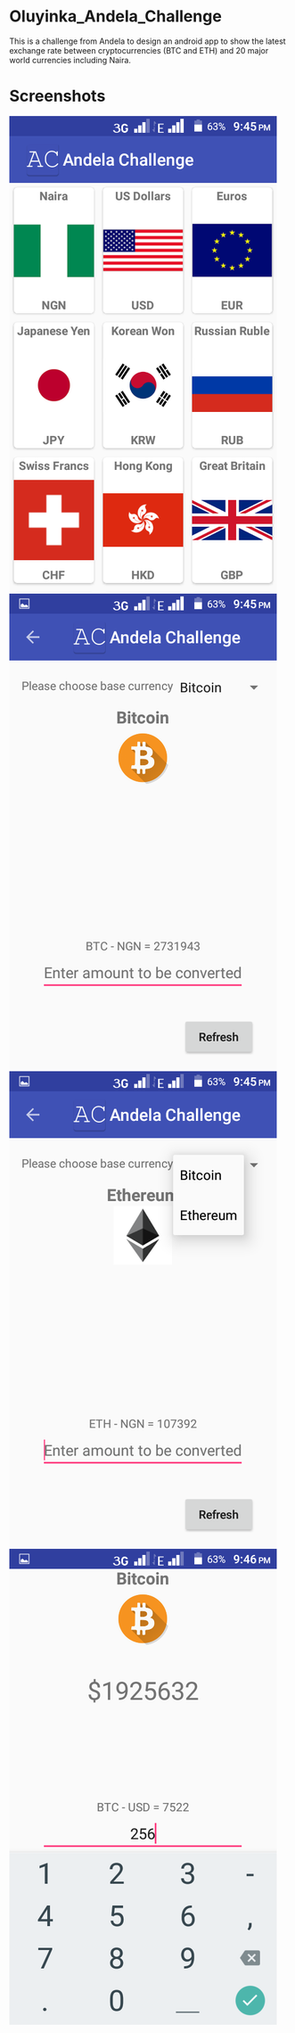 # Oluyinka_Andela_Challenge
This is a challenge from Andela to design an android app to show the latest exchange rate between cryptocurrencies (BTC and ETH) and 20 major world currencies including Naira.
# Screenshots
![Screenshot 1](/Screenshot_1.png?raw=true "Optional Title") 
![Screenshot 2](/Screenshot_2.png?raw=true "Optional Title")
![Screenshot 3](/Screenshot_3.png?raw=true "Optional Title")
![Screenshot 4](/Screenshot_4.png?raw=true "Optional Title")
